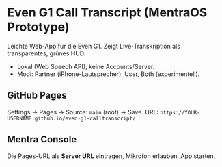 # Even G1 Call Transcript (MentraOS Prototype)

Leichte Web-App für die Even G1. Zeigt Live-Transkription als transparentes, grünes HUD.
- Lokal (Web Speech API), keine Accounts/Server.
- Modi: Partner (iPhone-Lautsprecher), User, Both (experimentell).

## GitHub Pages
Settings → Pages → Source: `main` (root) → Save.
URL: `https://YOUR-USERNAME.github.io/even-g1-calltranscript/`

## Mentra Console
Die Pages-URL als **Server URL** eintragen, Mikrofon erlauben, App starten.